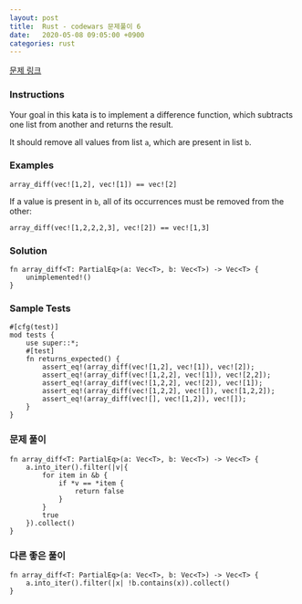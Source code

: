 ```yaml
---
layout: post
title:  Rust - codewars 문제풀이 6
date:   2020-05-08 09:05:00 +0900
categories: rust
---
```

[문제 링크](https://www.codewars.com/kata/523f5d21c841566fde000009/train/rust)

### Instructions
Your goal in this kata is to implement a difference function, which subtracts one list from another and returns the result.

It should remove all values from list `a`, which are present in list `b`.

### Examples
```
array_diff(vec![1,2], vec![1]) == vec![2]
```

If a value is present in `b`, all of its occurrences must be removed from the other:

```
array_diff(vec![1,2,2,2,3], vec![2]) == vec![1,3]
```

### Solution
```
fn array_diff<T: PartialEq>(a: Vec<T>, b: Vec<T>) -> Vec<T> {
    unimplemented!()
}
```

### Sample Tests
```
#[cfg(test)]
mod tests {
    use super::*;
    #[test]
    fn returns_expected() {
        assert_eq!(array_diff(vec![1,2], vec![1]), vec![2]);
        assert_eq!(array_diff(vec![1,2,2], vec![1]), vec![2,2]);
        assert_eq!(array_diff(vec![1,2,2], vec![2]), vec![1]);
        assert_eq!(array_diff(vec![1,2,2], vec![]), vec![1,2,2]);
        assert_eq!(array_diff(vec![], vec![1,2]), vec![]);
    }
}
```

### 문제 풀이
```
fn array_diff<T: PartialEq>(a: Vec<T>, b: Vec<T>) -> Vec<T> {
    a.into_iter().filter(|v|{
        for item in &b {
            if *v == *item {
                return false
            }
        }
        true
    }).collect()
}
```

### 다른 좋은 풀이
```
fn array_diff<T: PartialEq>(a: Vec<T>, b: Vec<T>) -> Vec<T> {
    a.into_iter().filter(|x| !b.contains(x)).collect()
}
```
